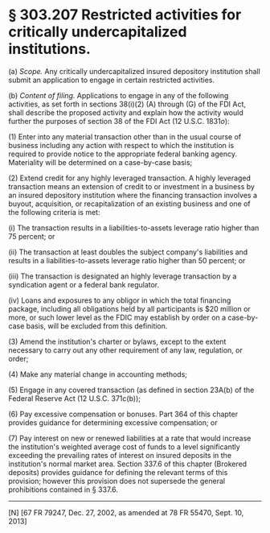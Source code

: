 # § 303.207   Restricted activities for critically undercapitalized institutions.

(a) *Scope.* Any critically undercapitalized insured depository institution shall submit an application to engage in certain restricted activities. 


(b) *Content of filing.* Applications to engage in any of the following activities, as set forth in sections 38(i)(2) (A) through (G) of the FDI Act, shall describe the proposed activity and explain how the activity would further the purposes of section 38 of the FDI Act (12 U.S.C. 1831*o*): 


(1) Enter into any material transaction other than in the usual course of business including any action with respect to which the institution is required to provide notice to the appropriate federal banking agency. Materiality will be determined on a case-by-case basis; 


(2) Extend credit for any highly leveraged transaction. A highly leveraged transaction means an extension of credit to or investment in a business by an insured depository institution where the financing transaction involves a buyout, acquisition, or recapitalization of an existing business and one of the following criteria is met:


(i) The transaction results in a liabilities-to-assets leverage ratio higher than 75 percent; or


(ii) The transaction at least doubles the subject company's liabilities and results in a liabilities-to-assets leverage ratio higher than 50 percent; or


(iii) The transaction is designated an highly leverage transaction by a syndication agent or a federal bank regulator.


(iv) Loans and exposures to any obligor in which the total financing package, including all obligations held by all participants is $20 million or more, or such lower level as the FDIC may establish by order on a case-by-case basis, will be excluded from this definition.


(3) Amend the institution's charter or bylaws, except to the extent necessary to carry out any other requirement of any law, regulation, or order; 


(4) Make any material change in accounting methods; 


(5) Engage in any covered transaction (as defined in section 23A(b) of the Federal Reserve Act (12 U.S.C. 371c(b)); 


(6) Pay excessive compensation or bonuses. Part 364 of this chapter provides guidance for determining excessive compensation; or 


(7) Pay interest on new or renewed liabilities at a rate that would increase the institution's weighted average cost of funds to a level significantly exceeding the prevailing rates of interest on insured deposits in the institution's normal market area. Section 337.6 of this chapter (Brokered deposits) provides guidance for defining the relevant terms of this provision; however this provision does not supersede the general prohibitions contained in § 337.6. 



---

[N] [67 FR 79247, Dec. 27, 2002, as amended at 78 FR 55470, Sept. 10, 2013]




